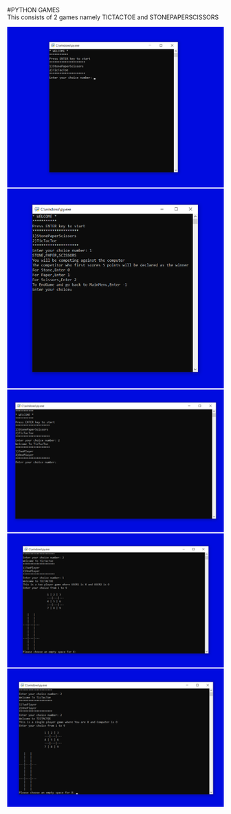#PYTHON GAMES\
This consists of 2 games namely TICTACTOE and STONEPAPERSCISSORS

![](static/pg1.png)
![](static/pg2.png)
![](static/pg3.png)
![](static/pg4.png)
![](static/pg5.png)
